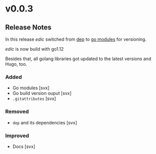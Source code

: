 # v0.0.3

## Release Notes

In this release *edic* switched from [dep](https://golang.github.io/dep/) to
[go modules](https://github.com/golang/go/wiki/Modules) for versioning.

*edic* is now build with go1.12

Besides that, all golang libraries got updated to the latest versions and Hugo, too.

### Added

- Go modules [svx]
- Go build version ouput [svx]
- `.gitattributes` [svx]

### Removed

- `dep` and its dependencies [svx]

### Improved

- Docs [svx]


